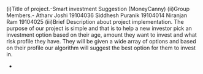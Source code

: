 (i)Title of project.-Smart investment Suggestion (MoneyCanny)
(ii)Group Members.- Atharv Joshi 19104036
                    Siddhesh Puranik 19104014
                    Niranjan Ram 19104025
(iii)Brief Description about project implementation.
The purpose of our project is simple and that is to help a new investor pick
an investment option based on their age, amount they want to invest and what
risk profile they have. They will be given a wide array of options and based on
their profile our algorithm will suggest the best option for them to invest in. 

-
